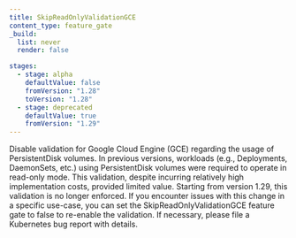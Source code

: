 ```yaml
---
title: SkipReadOnlyValidationGCE
content_type: feature_gate
_build:
  list: never
  render: false

stages:
  - stage: alpha 
    defaultValue: false
    fromVersion: "1.28"
    toVersion: "1.28"
  - stage: deprecated
    defaultValue: true
    fromVersion: "1.29"  
---
```

Disable validation for Google Cloud Engine (GCE) regarding the 
usage of PersistentDisk volumes. In previous versions, workloads 
(e.g., Deployments, DaemonSets, etc.) using PersistentDisk volumes 
were required to operate in read-only mode. This validation, despite 
incurring relatively high implementation costs, provided limited value. 
Starting from version 1.29, this validation is no longer enforced. If 
you encounter issues with this change in a specific use-case, you can 
set the SkipReadOnlyValidationGCE feature gate to false to re-enable 
the validation. If necessary, please file a Kubernetes bug report with 
details.

